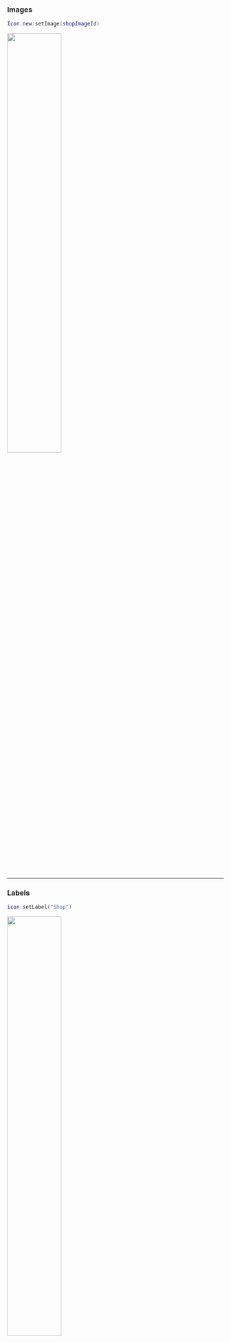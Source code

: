 [icon states]: https://1foreverhd.github.io/TopbarPlus/#states
[v3 Playground]: https://www.roblox.com/games/15965809169/TopbarPlus-v3


### Images
```lua
Icon.new:setImage(shopImageId)
```

<a><img src="https://i.imgur.com/IEJfUye.png" width="50%"/></a>

------------------------------

### Labels
```lua
icon:setLabel("Shop")
```

<a><img src="https://i.imgur.com/d0nVAc6.png" width="50%"/></a>

```lua
icon:setImage(shopImageId)
icon:setLabel("Shop")
```

<a><img src="https://i.imgur.com/vJHvJWI.png" width="50%"/></a>

------------------------------

### Alignments
```lua
-- Aligns the icon to the left bounds of the screen
-- This is the default behaviour so you do not need to do anything
-- This was formerly called :setLeft()
icon:align("Left")
```

```lua
-- Aligns the icon in the middle of the screen
-- This was formerly called :setMid()
icon:align("Center")
```

```lua
-- Aligns the icon to the right bounds of the screen
-- This was formerly called :setRight()
icon:align("Right")
```

------------------------------

### Notices
```lua
icon:notify()
```

<a><img src="https://i.imgur.com/xFBbVoA.png" width="50%"/></a>

------------------------------

### Captions
```lua
icon:setCaption("Open Shop")
```

<a><img src="https://i.imgur.com/QpecT2Y.gif" width="50%"/></a>

------------------------------

### Dropdowns
Dropdowns are vertical navigation frames that contain an array of icons:

```lua
Icon.new()
	:setLabel("Example")
	:modifyTheme({"Dropdown", "MaxIcons", 3})
	:modifyChildTheme({"Widget", "MinimumWidth", 158})
	:setDropdown({
		Icon.new()
			:setLabel("Category 1")
		,
		Icon.new()
			:setLabel("Category 2")
		,
		Icon.new()
			:setLabel("Category 3")
		,
		Icon.new()
			:setLabel("Category 4")
		,
	})
```

<a><img src="https://i.imgur.com/ZMt6bhr.gif" width="50%"/></a>

------------------------------

### Menus
Menus are horizontal navigation frames that contain an array of icons:

```lua
Icon.new()
	:setLabel("Example")
	:modifyTheme({"Menu", "MaxIcons", 2})
	:setMenu({
		Icon.new()
			:setLabel("Item 1")
		,
		Icon.new()
			:setLabel("Item 2")
		,
		Icon.new()
			:setLabel("Item 3")
		,
		Icon.new()
			:setLabel("Item 4")
		,
	})
```

<a><img src="https://i.imgur.com/tXLrD8t.gif" width="50%"/></a>

------------------------------

### Modify Theme
You can modify the appearance of an icon doing:
```lua
icon:modifyTheme(modifications)
```

You can modify the appearance of *all* icons doing:
```lua
Icon.modifyBaseTheme(modifications)
```

``modifications`` can be either a single array describing a change, or a *colllection* of these arrays. For example, both the following are valid:
```lua
-- Single array
icon:modifyTheme({"IconLabel", "TextSize", 16})

-- Collection of arrays
icon:modifyTheme({
	{"Widget", "MinimumWidth", 290},
	{"IconCorners", "CornerRadius", UDim.new(0, 0)}
})
```

A modification array has 4 components:
```lua
{name, property, value, iconState}
```

> **1. `name`** {required}

This can be:

- "Widget" (which is the icon container frame)
- The name of an instance within the widget such as ``IconGradient``, ``IconSpot``, ``Menu``, etc
- A 'collective' - the value of an attribute called 'Collective' applied to some instances. This enables them to be acted upon all at once. For example, 'IconCorners'.


> **2. `property`** {required}

This can be either:

- A property from the instance (Name, BackgroundColor3, Text, etc)
- Or if the property doesn't exist, an attribute of that property name will be set

> **3. `value`** {required}

The value you want the property to become (``"Hello"``, ``Color3.fromRGB(255, 100, 50)``, etc)

> **4. `iconState`** {optional}

This determines *when* the modification is applied. See [icon states] for more details.

You can find example arrays under the 'Default' module:

<a><img src="https://i.imgur.com/idH1SRi.png" width="100%"/></a>

------------------------------

### One Click Icons
You can convert icons into single click icons (icons which instantly
deselect when selected) by doing:
```lua
icon:oneClick()
```

For example:
```lua
Icon.new()
	:setImage(shopImageId)
	:setLabel("Shop")
	:bindEvent("deselected", function()
		shop.Visible = not shop.Visible
	end)
	:oneClick()
```

<a><img src="https://i.imgur.com/Ma2mpjB.gif" width="50%"/></a>

------------------------------

### Toggle Items
Binds a GuiObject (such as a frame) to appear or disappear when the icon is toggled
```lua
icon:bindToggleItem(shopFrame)
```

It is equivalent to doing:
```lua
icon.deselected:Connect(function()
    shopFrame.Visible = false
end)
icon.selected:Connect(function()
    shopFrame.Visible = true
end)
```

------------------------------

### Toggle Keys
Binds a [keycode](https://developer.roblox.com/en-us/api-reference/enum/KeyCode) which toggles the icon when pressed. Also creates a caption hint of that keycode binding.
```lua
Icon.new()
	:setLabel("Shop")
	:bindToggleKey(Enum.KeyCode.V)
	:setCaption("Open Shop")
```

<a><img src="https://i.imgur.com/GsdNfXr.gif" width="50%"/></a>

------------------------------

### Gamepad & Console Support

TopbarPlus comes with inbuilt support for gamepads (such as XBbox and PlayStation
controllers) and console screens:

<a><img src="https://i.vgy.me/rubQ84.gif" width="100%"/></a>

To highlight the last-selected icon (or left-most if none have been selected yet) users simply press DPadUp or navigate to the topbar via the virtual cursor.
To change the default trigger keycode (from DPadUp) do:
```lua
Icon.highlightKey = Enum.KeyCode.NEW_KEYCODE
```

------------------------------

### Overflows
When accounting for device types and screen sizes, icons may occasionally overlap. This is especially common for phones when they enter portrait mode. TopbarPlus solves this with overflows:

<a><img src="https://i.vgy.me/Bd4qi2.gif" width="100%"/></a>

Overflows will appear when left-set or right-set icons exceed the boundary of the closest opposite-aligned icon or viewport.

If a center-aligned icon exceeds the bounds of another icon, its alignment will be set to the alignment of the icon it exceeded:

<a><img src="https://i.imgur.com/fAds4Ph.gif" width="100%"/></a>

------------------------------

These examples and more can be tested, viewed and edited at the [v3 Playground].
